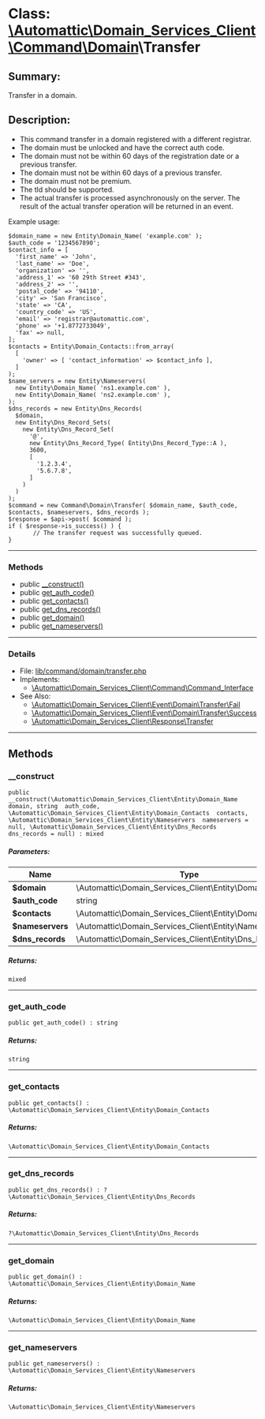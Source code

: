 # Class: [\Automattic](../namespaces/automattic.md)[\Domain_Services_Client](../namespaces/automattic-domain-services-client.md)[\Command](../namespaces/automattic-domain-services-client-command.md)[\Domain](../namespaces/automattic-domain-services-client-command-domain.md)\Transfer

## Summary:

Transfer in a domain.

## Description:

- This command transfer in a domain registered with a different registrar.
- The domain must be unlocked and have the correct auth code.
- The domain must not be within 60 days of the registration date or a previous transfer.
- The domain must not be within 60 days of a previous transfer.
- The domain must not be premium.
- The tld should be supported.
- The actual transfer is processed asynchronously on the server. The result of the actual transfer operation will be
  returned in an event.

Example usage:
```
$domain_name = new Entity\Domain_Name( 'example.com' );
$auth_code = '1234567890';
$contact_info = [
  'first_name' => 'John',
  'last_name' => 'Doe',
  'organization' => '',
  'address_1' => '60 29th Street #343',
  'address_2' => '',
  'postal_code' => '94110',
  'city' => 'San Francisco',
  'state' => 'CA',
  'country_code' => 'US',
  'email' => 'registrar@automattic.com',
  'phone' => '+1.8772733049',
  'fax' => null,
];
$contacts = Entity\Domain_Contacts::from_array(
  [
    'owner' => [ 'contact_information' => $contact_info ],
  ]
);
$name_servers = new Entity\Nameservers(
  new Entity\Domain_Name( 'ns1.example.com' ),
  new Entity\Domain_Name( 'ns2.example.com' ),
);
$dns_records = new Entity\Dns_Records(
  $domain,
  new Entity\Dns_Record_Sets(
    new Entity\Dns_Record_Set(
      '@',
      new Entity\Dns_Record_Type( Entity\Dns_Record_Type::A ),
      3600,
      [
        '1.2.3.4',
        '5.6.7.8',
      ]
    )
  )
);
$command = new Command\Domain\Transfer( $domain_name, $auth_code, $contacts, $nameservers, $dns_records );
$response = $api->post( $command );
if ( $response->is_success() ) {
       // The transfer request was successfully queued.
}
```


---

### Methods

* public [__construct()](#method___construct)
* public [get_auth_code()](#method_get_auth_code)
* public [get_contacts()](#method_get_contacts)
* public [get_dns_records()](#method_get_dns_records)
* public [get_domain()](#method_get_domain)
* public [get_nameservers()](#method_get_nameservers)

---

### Details

* File: [lib/command/domain/transfer.php](../../lib/command/domain/transfer.php)
* Implements:
  * [\Automattic\Domain_Services_Client\Command\Command_Interface](../classes/Automattic-Domain-Services-Client-Command-Command-Interface.md)
* See Also:
  * [\Automattic\Domain_Services_Client\Event\Domain\Transfer\Fail](../classes/Automattic-Domain-Services-Client-Event-Domain-Transfer-Fail.md)
  * [\Automattic\Domain_Services_Client\Event\Domain\Transfer\Success](../classes/Automattic-Domain-Services-Client-Event-Domain-Transfer-Success.md)
  * [\Automattic\Domain_Services_Client\Response\Transfer](../\Automattic\Domain_Services_Client\Response\Transfer)

---

## Methods

<a id="method___construct"></a>
### __construct

```
public __construct(\Automattic\Domain_Services_Client\Entity\Domain_Name  domain, string  auth_code, \Automattic\Domain_Services_Client\Entity\Domain_Contacts  contacts, \Automattic\Domain_Services_Client\Entity\Nameservers  nameservers = null, \Automattic\Domain_Services_Client\Entity\Dns_Records  dns_records = null) : mixed
```

##### Parameters:

| Name | Type | Default |
|------|------|---------|
| **$domain** | \Automattic\Domain_Services_Client\Entity\Domain_Name |  |
| **$auth_code** | string |  |
| **$contacts** | \Automattic\Domain_Services_Client\Entity\Domain_Contacts |  |
| **$nameservers** | \Automattic\Domain_Services_Client\Entity\Nameservers | null |
| **$dns_records** | \Automattic\Domain_Services_Client\Entity\Dns_Records | null |

##### Returns:

```
mixed
```

---

<a id="method_get_auth_code"></a>
### get_auth_code

```
public get_auth_code() : string
```

##### Returns:

```
string
```

---

<a id="method_get_contacts"></a>
### get_contacts

```
public get_contacts() : \Automattic\Domain_Services_Client\Entity\Domain_Contacts
```

##### Returns:

```
\Automattic\Domain_Services_Client\Entity\Domain_Contacts
```

---

<a id="method_get_dns_records"></a>
### get_dns_records

```
public get_dns_records() : ?\Automattic\Domain_Services_Client\Entity\Dns_Records
```

##### Returns:

```
?\Automattic\Domain_Services_Client\Entity\Dns_Records
```

---

<a id="method_get_domain"></a>
### get_domain

```
public get_domain() : \Automattic\Domain_Services_Client\Entity\Domain_Name
```

##### Returns:

```
\Automattic\Domain_Services_Client\Entity\Domain_Name
```

---

<a id="method_get_nameservers"></a>
### get_nameservers

```
public get_nameservers() : \Automattic\Domain_Services_Client\Entity\Nameservers
```

##### Returns:

```
\Automattic\Domain_Services_Client\Entity\Nameservers
```
